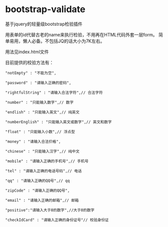 # bootstrap-validate
基于jquery的轻量级bootstrap检验插件

用表单的id代替古老的name来执行检验，不用再在HTML代码外套一层form。
简单易用，懒人必备。不包括JQ的话大小为7K左右。

用法见index.html文件

目前提供的校验方法有：

	"notEmpty" : "不能为空",
	
	"password" : "请输入正确的密码",
	
	"rightfulString" : "请输入合法字符",// 合法字符
	
	"number" : "只能输入数字",// 数字
	
	"endlish" : "只能输入英文",// 纯英文
	
	"numberEnglish" : "只能输入英文或数字",// 英文和数字
	
	"float" : "只能输入小数",// 浮点型
	
	"money" : "请输入合法价格",
	
	"chinese" : "只能输入汉字",// 纯中文
	
	"mobile" : "请输入正确的手机号",// 手机号
	
	"tel" : "请输入正确的电话号码",// 电话
	
	"qq" : "请输入正确的QQ号",// qq
	
	"zipCode" : "请输入正确的QQ号",
	
	"email" : "请输入正确的邮箱",// 邮箱
	
	"positive":"请输入大于0的数字",//大于0的数字
	
	"checkIdCard" : "请输入正确的身份证号"// 校验身份证
